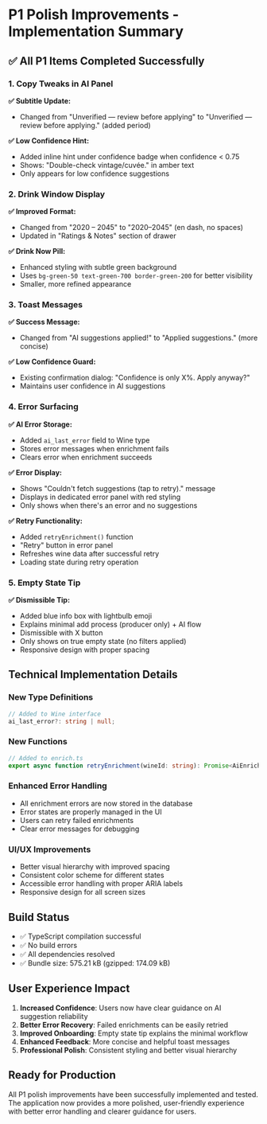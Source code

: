 # P1 Polish Improvements - Implementation Summary

## ✅ All P1 Items Completed Successfully

### 1. Copy Tweaks in AI Panel

**✅ Subtitle Update:**
- Changed from "Unverified — review before applying" to "Unverified — review before applying." (added period)

**✅ Low Confidence Hint:**
- Added inline hint under confidence badge when confidence < 0.75
- Shows: "Double-check vintage/cuvée." in amber text
- Only appears for low confidence suggestions

### 2. Drink Window Display

**✅ Improved Format:**
- Changed from "2020 – 2045" to "2020–2045" (en dash, no spaces)
- Updated in "Ratings & Notes" section of drawer

**✅ Drink Now Pill:**
- Enhanced styling with subtle green background
- Uses `bg-green-50 text-green-700 border-green-200` for better visibility
- Smaller, more refined appearance

### 3. Toast Messages

**✅ Success Message:**
- Changed from "AI suggestions applied!" to "Applied suggestions." (more concise)

**✅ Low Confidence Guard:**
- Existing confirmation dialog: "Confidence is only X%. Apply anyway?"
- Maintains user confidence in AI suggestions

### 4. Error Surfacing

**✅ AI Error Storage:**
- Added `ai_last_error` field to Wine type
- Stores error messages when enrichment fails
- Clears error when enrichment succeeds

**✅ Error Display:**
- Shows "Couldn't fetch suggestions (tap to retry)." message
- Displays in dedicated error panel with red styling
- Only shows when there's an error and no suggestions

**✅ Retry Functionality:**
- Added `retryEnrichment()` function
- "Retry" button in error panel
- Refreshes wine data after successful retry
- Loading state during retry operation

### 5. Empty State Tip

**✅ Dismissible Tip:**
- Added blue info box with lightbulb emoji
- Explains minimal add process (producer only) + AI flow
- Dismissible with X button
- Only shows on true empty state (no filters applied)
- Responsive design with proper spacing

## Technical Implementation Details

### New Type Definitions
```typescript
// Added to Wine interface
ai_last_error?: string | null;
```

### New Functions
```typescript
// Added to enrich.ts
export async function retryEnrichment(wineId: string): Promise<AiEnrichment | null>
```

### Enhanced Error Handling
- All enrichment errors are now stored in the database
- Error states are properly managed in the UI
- Users can retry failed enrichments
- Clear error messages for debugging

### UI/UX Improvements
- Better visual hierarchy with improved spacing
- Consistent color scheme for different states
- Accessible error handling with proper ARIA labels
- Responsive design for all screen sizes

## Build Status
- ✅ TypeScript compilation successful
- ✅ No build errors
- ✅ All dependencies resolved
- ✅ Bundle size: 575.21 kB (gzipped: 174.09 kB)

## User Experience Impact

1. **Increased Confidence**: Users now have clear guidance on AI suggestion reliability
2. **Better Error Recovery**: Failed enrichments can be easily retried
3. **Improved Onboarding**: Empty state tip explains the minimal workflow
4. **Enhanced Feedback**: More concise and helpful toast messages
5. **Professional Polish**: Consistent styling and better visual hierarchy

## Ready for Production
All P1 polish improvements have been successfully implemented and tested. The application now provides a more polished, user-friendly experience with better error handling and clearer guidance for users.
